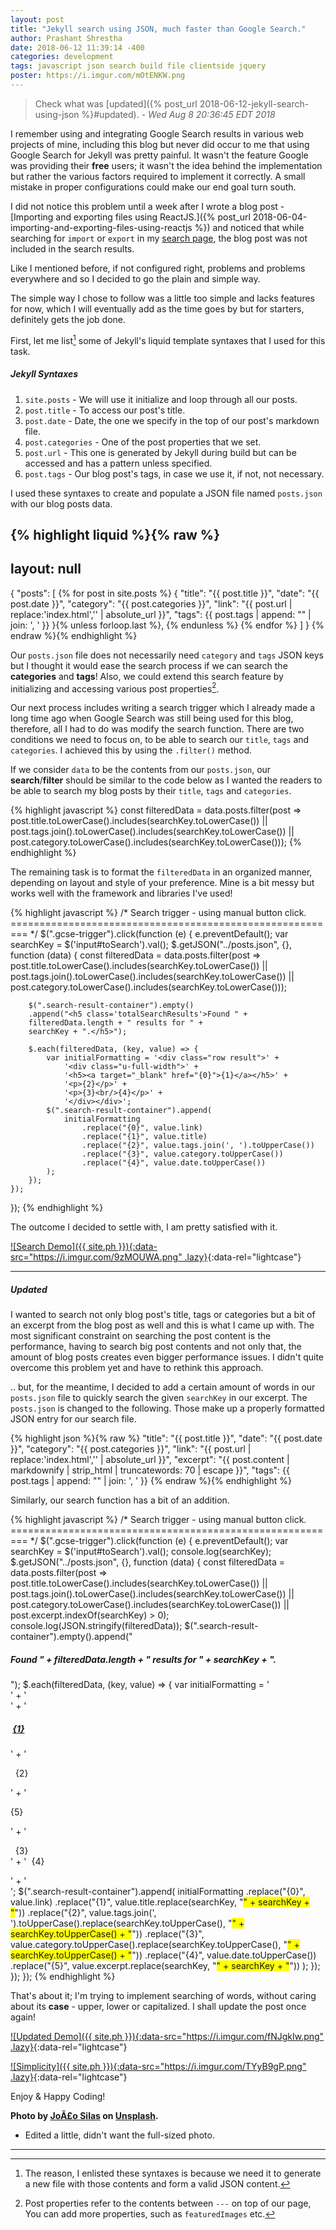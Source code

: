 ```yaml
---
layout: post
title: "Jekyll search using JSON, much faster than Google Search." 
author: Prashant Shrestha 
date: 2018-06-12 11:39:14 -400
categories: development
tags: javascript json search build file clientside jquery
poster: https://i.imgur.com/mOtENKW.png
---
```


> Check what was [updated]({% post_url 2018-06-12-jekyll-search-using-json %}#updated). - *Wed Aug  8 20:36:45 EDT 2018*

I remember using and integrating Google Search results in various web projects of mine, including this blog but never did occur to me that using Google Search for Jekyll was pretty painful. It wasn't the feature Google was providing their **free** users; it wasn't the idea behind the implementation but rather the various factors required to implement it correctly. A small mistake in proper configurations could make our end goal turn south.

I did not notice this problem until a week after I wrote a blog post - [Importing and exporting files using ReactJS.]({% post_url 2018-06-04-importing-and-exporting-files-using-reactjs %}) and noticed that while searching for `import` or `export` in my [search page](/search), the blog post was not included in the search results.
<!--excerpt-->
Like I mentioned before, if not configured right, problems and problems everywhere and so I decided to go the plain and simple way.

The simple way I chose to follow was a little too simple and lacks features for now, which I will eventually add as the time goes by but for starters, definitely gets the job done.

First, let me list[^1] some of Jekyll's liquid template syntaxes that I used for this task.

##### Jekyll Syntaxes

1. `site.posts` - We will use it initialize and loop through all our posts.
2. `post.title` - To access our post's title.
3. `post.date` - Date, the one we specify in the top of our post's markdown file.
4. `post.categories` - One of the post properties that we set.
5. `post.url` - This one is generated by Jekyll during build but can be accessed and has a pattern unless specified.
6. `post.tags` - Our blog post's tags, in case we use it, if not, not necessary.

I used these syntaxes to create and populate a JSON file named `posts.json` with our blog posts data.

{% highlight liquid %}{% raw %}
---
layout: null
---
{
    "posts": [
        {% for post in site.posts %}
            {
                "title": "{{ post.title }}",
                "date": "{{ post.date }}",
                "category": "{{ post.categories }}",
                "link": "{{ post.url | replace:'index.html','' | absolute_url }}",
                "tags": {{ post.tags  | append: "" | join: ', ' }}
            }{% unless forloop.last %}, {% endunless %}
        {% endfor %}
    ]
}
{% endraw %}{% endhighlight %}

Our `posts.json` file does not necessarily need `category` and `tags` JSON keys but I thought it would ease the search process if we can search the **categories** and **tags**! Also, we could extend this search feature by initializing and accessing various post properties[^2].

Our next process includes writing a search trigger which I already made a long time ago when Google Search was still being used for this blog, therefore, all I had to do was modify the search function. There are two conditions we need to focus on, to be able to search our `title`, `tags` and `categories`. I achieved this by using the `.filter()` method.

If we consider `data` to be the contents from our `posts.json`, our **search**/**filter** should be similar to the code below as I wanted the readers to be able to search my blog posts by their `title`, `tags` and `categories`.

{% highlight javascript %}
const filteredData = data.posts.filter(post =>
    post.title.toLowerCase().includes(searchKey.toLowerCase()) ||
    post.tags.join().toLowerCase().includes(searchKey.toLowerCase()) ||
    post.category.toLowerCase().includes(searchKey.toLowerCase()));
{% endhighlight %}

The remaining task is to format the `filteredData` in an organized manner, depending on layout and style of your preference. Mine is a bit messy but works well with the framework and libraries I've used!

{% highlight javascript %}
/* Search trigger - using manual button click.
========================================================= */
$(".gcse-trigger").click(function (e) {
    e.preventDefault();
    var searchKey = $('input#toSearch').val();
    $.getJSON("../posts.json", {}, function (data) {
        const filteredData = data.posts.filter(post =>
            post.title.toLowerCase().includes(searchKey.toLowerCase()) ||
            post.tags.join().toLowerCase().includes(searchKey.toLowerCase()) ||
            post.category.toLowerCase().includes(searchKey.toLowerCase()));
            
        $(".search-result-container").empty()
        .append("<h5 class='totalSearchResults'>Found " + 
        filteredData.length + " results for " + 
        searchKey + ".</h5>");

        $.each(filteredData, (key, value) => {
            var initialFormatting = '<div class="row result">' +
                '<div class="u-full-width">' +
                '<h5><a target="_blank" href="{0}">{1}</a></h5>' +
                '<p>{2}</p>' +
                '<p>{3}<br/>{4}</p>' +
                '</div></div>';
            $(".search-result-container").append(
                initialFormatting
                    .replace("{0}", value.link)
                    .replace("{1}", value.title)
                    .replace("{2}", value.tags.join(', ').toUpperCase())
                    .replace("{3}", value.category.toUpperCase())
                    .replace("{4}", value.date.toUpperCase())
            );
        });
    });
});
{% endhighlight %}

The outcome I decided to settle with, I am pretty satisfied with it.

[![Search Demo]({{ site.ph }}){:data-src="https://i.imgur.com/9zMOUWA.png" .lazy}](https://i.imgur.com/9zMOUWA.png){:data-rel="lightcase"}

***

##### Updated

I wanted to search not only blog post's title, tags or categories but a bit of an excerpt from the blog post as well and this is what I came up with. The most significant constraint on searching the post content is the performance, having to search big post contents and not only that, the amount of blog posts creates even bigger performance issues. I didn't quite overcome this problem yet and have to rethink this approach.

.. but, for the meantime, I decided to add a certain amount of words in our `posts.json` file to quickly search the given `searchKey` in our excerpt. The `posts.json` is changed to the following. Those make up a properly formatted JSON entry for our search file.

{% highlight json %}{% raw %}
"title": "{{ post.title }}",
"date": "{{ post.date }}",
"category": "{{ post.categories }}",
"link": "{{ post.url | replace:'index.html','' | absolute_url }}",
"excerpt": "{{ post.content | markdownify | strip_html | truncatewords: 70 | escape }}",
"tags": {{ post.tags | append: "" | join: ', ' }}
{% endraw %}{% endhighlight %}

Similarly, our search function has a bit of an addition.

{% highlight javascript %}
/* Search trigger - using manual button click.
========================================================= */
$(".gcse-trigger").click(function (e) {
    e.preventDefault();
    var searchKey = $('input#toSearch').val();
    console.log(searchKey);
    $.getJSON("../posts.json", {}, function (data) {
        const filteredData = data.posts.filter(post =>
            post.title.toLowerCase().includes(searchKey.toLowerCase()) ||
            post.tags.join().toLowerCase().includes(searchKey.toLowerCase()) ||
            post.category.toLowerCase().includes(searchKey.toLowerCase()) ||
            post.excerpt.indexOf(searchKey) > 0);
        console.log(JSON.stringify(filteredData));
        $(".search-result-container").empty().append("<h5 class='totalSearchResults'>Found " + filteredData.length + " results for " + searchKey + ".</h5>");
        $.each(filteredData, (key, value) => {
            var initialFormatting = '<div class="row result">' +
                '<div class="u-full-width">' +
                '<h5><i class="icon-file-text2"></i>&nbsp;<a target="_blank" href="{0}">{1}</a></h5>' +
                '<p><i class="icon-price-tags" title="Tags"></i>&nbsp;&nbsp;{2}</p>' +
                '<p>{5}</p>' +
                '<p><i class="icon-tree" title="Categories"></i>&nbsp;&nbsp;{3}<br/>' +
                '<i class="icon-calendar"></i>&nbsp;&nbsp;{4}</p>' +
                '</div></div>';
            $(".search-result-container").append(
                initialFormatting
                    .replace("{0}", value.link)
                    .replace("{1}", value.title.replace(searchKey, "<span style='background: yellow;'>" + searchKey + "</span>"))
                    .replace("{2}", value.tags.join(', ').toUpperCase().replace(searchKey.toUpperCase(), "<span style='background: yellow;'>" + searchKey.toUpperCase() + "</span>"))
                    .replace("{3}", value.category.toUpperCase().replace(searchKey.toUpperCase(), "<span style='background: yellow;'>" + searchKey.toUpperCase() + "</span>"))
                    .replace("{4}", value.date.toUpperCase())
                    .replace("{5}", value.excerpt.replace(searchKey, "<span style='background: yellow;'>" + searchKey + "</span>"))
            );
        });
    });
});
{% endhighlight %}

That's about it; I'm trying to implement searching of words, without caring about its **case** - upper, lower or capitalized. I shall update the post once again!

[![Updated Demo]({{ site.ph }}){:data-src="https://i.imgur.com/fNJgkIw.png" .lazy}](https://i.imgur.com/fNJgkIw.png){:data-rel="lightcase"}

[![Simplicity]({{ site.ph }}){:data-src="https://i.imgur.com/TYyB9gP.png" .lazy}](https://i.imgur.com/TYyB9gP.png){:data-rel="lightcase"}

Enjoy & Happy Coding!

**Photo by [JoÃ£o Silas](https://unsplash.com/@joaosilas) on [Unsplash](https://unsplash.com).**

* Edited a little, didn't want the full-sized photo.

***

[^1]: The reason, I enlisted these syntaxes is because we need it to generate a new file with those contents and form a valid JSON content.
[^2]: Post properties refer to the contents between `---` on top of our page, You can add more properties, such as `featuredImages` etc.
